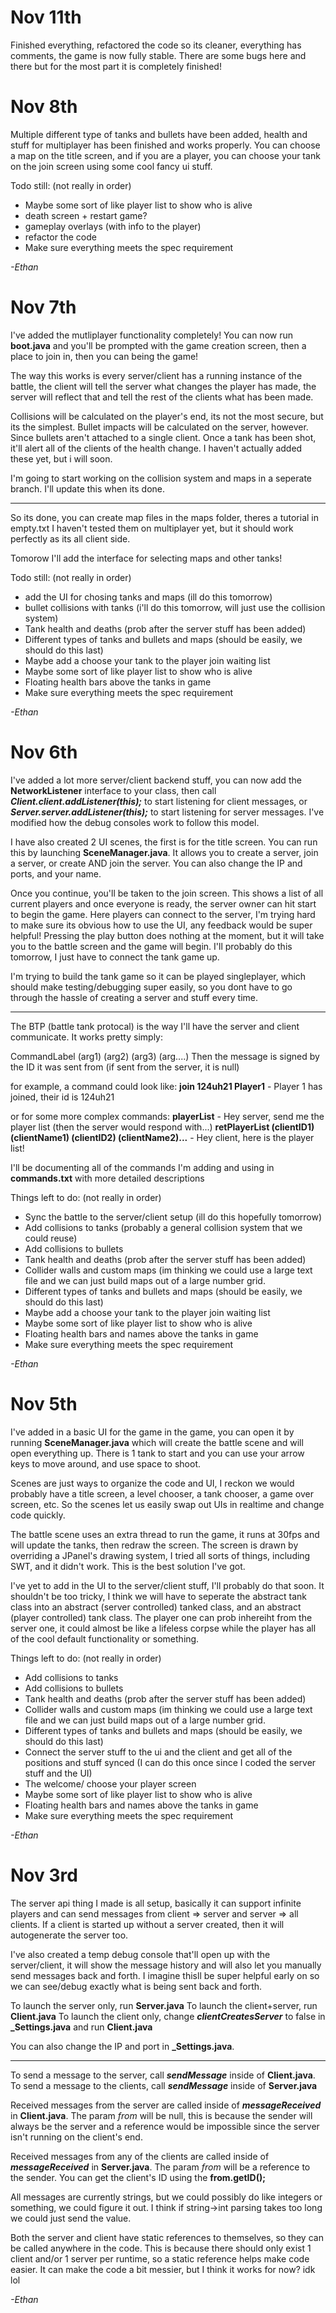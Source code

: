 # Nov 11th
Finished everything, refactored the code so its cleaner, everything has comments, the game is now fully stable. There are some bugs here and there but for the most part it is completely finished!

# Nov 8th
Multiple different type of tanks and bullets have been added, health and stuff for multiplayer has been finished and works properly. You can choose a map on the title screen, and if you are a player, you can choose your tank on the join screen using some cool fancy ui stuff.

Todo still: (not really in order)
- Maybe some sort of like player list to show who is alive
- death screen + restart game?
- gameplay overlays (with info to the player)
- refactor the code
- Make sure everything meets the spec requirement

_-Ethan_

# Nov 7th
I've added the mutliplayer functionality completely! You can now run **boot.java** and you'll be prompted with the game creation screen, then a place to join in, then you can being the game!

The way this works is every server/client has a running instance of the battle, the client will tell the server what changes the player has made, the server will reflect that and tell the rest of the clients what has been made.

Collisions will be calculated on the player's end, its not the most secure, but its the simplest.
Bullet impacts will be calculated on the server, however. Since bullets aren't attached to a single client. Once a tank has been shot, it'll alert all of the clients of the health change.
I haven't actually added these yet, but i will soon.

I'm going to start working on the collision system and maps in a seperate branch. I'll update this when its done.

---
So its done, you can create map files in the maps folder, theres a tutorial in empty.txt
I haven't tested them on multiplayer yet, but it should work perfectly as its all client side.

Tomorow I'll add the interface for selecting maps and other tanks!

Todo still: (not really in order)
- add the UI for chosing tanks and maps (ill do this tomorrow)
- bullet collisions with tanks (i'll do this tomorrow, will just use the collision system)
- Tank health and deaths (prob after the server stuff has been added)
- Different types of tanks and bullets and maps (should be easily, we should do this last)
- Maybe add a choose your tank to the player join waiting list
- Maybe some sort of like player list to show who is alive
- Floating health bars above the tanks in game
- Make sure everything meets the spec requirement

_-Ethan_

# Nov 6th
I've added a lot more server/client backend stuff, you can now add the **NetworkListener** interface to your class, then call **_Client.client.addListener(this);_**  to start listening for client messages, or **_Server.server.addListener(this);_** to start listening for server messages. I've modified how the debug consoles work to follow this model.

I have also created 2 UI scenes, the first is for the title screen. You can run this by launching **SceneManager.java**. It allows you to create a server, join a server, or create AND join the server. You can also change the IP and ports, and your name. 

Once you continue, you'll be taken to the join screen. This shows a list of all current players and once everyone is ready, the server owner can hit start to begin the game. Here players can connect to the server, I'm trying hard to make sure its obvious how to use the UI, any feedback would be super helpful! Pressing the play button does nothing at the moment, but it will take you to the battle screen and the game will begin. I'll probably do this tomorrow, I just have to connect the tank game up.

I'm trying to build the tank game so it can be played singleplayer, which should make testing/debugging super easily, so you dont have to go through the hassle of creating a server and stuff every time.

----
The BTP (battle tank protocal) is the way I'll have the server and client communicate. It works pretty simply:

CommandLabel (arg1) (arg2) (arg3) (arg....)
Then the message is signed by the ID it was sent from (if sent from the server, it is null)

for example, a command could look like:
**join 124uh21 Player1**  - Player 1 has joined, their id is 124uh21

or for some more complex commands:
**playerList**  - Hey server, send me the player list (then the server would respond with...)
**retPlayerList (clientID1) (clientName1) (clientID2) (clientName2)...** - Hey client, here is the player list!

I'll be documenting all of the commands I'm adding and using in **commands.txt** with more detailed descriptions

Things left to do: (not really in order)
- Sync the battle to the server/client setup (ill do this hopefully tomorrow)
- Add collisions to tanks (probably a general collision system that we could reuse)
- Add collisions to bullets
- Tank health and deaths (prob after the server stuff has been added)
- Collider walls and custom maps (im thinking we could use a large text file and we can just build maps out of a large number grid.
- Different types of tanks and bullets and maps (should be easily, we should do this last)
- Maybe add a choose your tank to the player join waiting list
- Maybe some sort of like player list to show who is alive
- Floating health bars and names above the tanks in game
- Make sure everything meets the spec requirement

_-Ethan_
 

# Nov 5th
I've added in a basic UI for the game in the game, you can open it by running **SceneManager.java** which will create the battle scene and will open everything up. There is 1 tank to start and you can use your arrow keys to move around, and use space to shoot.

Scenes are just ways to organize the code and UI, I reckon we would probably have a title screen, a level chooser, a tank chooser, a game over screen, etc. So the scenes let us easily swap out UIs in realtime and change code quickly.

The battle scene uses an extra thread to run the game, it runs at 30fps and will update the tanks, then redraw the screen. The screen is drawn by overriding a JPanel's drawing system, I tried all sorts of things, including SWT, and it didn't work. This is the best solution I've got.

I've yet to add in the UI to the server/client stuff, I'll probably do that soon. It shouldn't be too tricky, I think we will have to seperate the abstract tank class into an abstract (server controlled) tanked class, and an abstract (player controlled) tank class. The player one can prob inhereiht from the server one, it could almost be like a lifeless corpse while the player has all of the cool default functionality or something.

Things left to do: (not really in order)
- Add collisions to tanks
- Add collisions to bullets
- Tank health and deaths (prob after the server stuff has been added)
- Collider walls and custom maps (im thinking we could use a large text file and we can just build maps out of a large number grid.
- Different types of tanks and bullets and maps (should be easily, we should do this last)
- Connect the server stuff to the ui and the client and get all of the positions and stuff synced (I can do this once since I coded the server stuff and the UI)
- The welcome/ choose your player screen
- Maybe some sort of like player list to show who is alive
- Floating health bars and names above the tanks in game
- Make sure everything meets the spec requirement

_-Ethan_

# Nov 3rd
The server api thing I made is all setup, basically it can support infinite players and can send messages from client => server and server => all clients. If a client is started up without a server created, then it will autogenerate the server too.

I've also created a temp debug console that'll open up with the server/client, it will show the message history and will also let you manually send messages back and forth. I imagine thisll be super helpful early on so we can see/debug exactly what is being sent back and forth.

To launch the server only, run **Server.java**
To launch the client+server, run **Client.java**
To launch the client only, change **_clientCreatesServer_** to false in **_Settings.java** and run **Client.java**

You can also change the IP and port in **_Settings.java**.

---
To send a message to the server, call **_sendMessage_** inside of **Client.java**. To send a message to the clients, call **_sendMessage_** inside of **Server.java**

Received messages from the server are called inside of **_messageReceived_** in **Client.java**. The param *from* will be null, this is because the sender will always be the server and a reference would be impossible since the server isn't running on the client's end.

Received messages from any of the clients are called inside of **_messageReceived_** in **Server.java**. The param *from* will be a reference to the sender. You can get the client's ID using the **from.getID();**

All messages are currently strings, but we could possibly do like integers or something, we could figure it out. I think if string->int parsing takes too long we could just send the value.

Both the server and client have static references to themselves, so they can be called anywhere in the code. This is because there should only exist 1 client and/or 1 server per runtime, so a static reference helps make code easier. It can make the code a bit messier, but I think it works for now? idk lol

_-Ethan_
